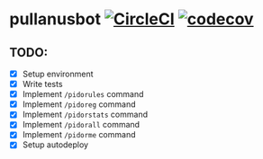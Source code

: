# pullanusbot [![CircleCI](https://circleci.com/gh/ailinykh/pullanusbot.svg?style=svg)](https://circleci.com/gh/ailinykh/pullanusbot) [![codecov](https://codecov.io/gh/ailinykh/pullanusbot/branch/master/graph/badge.svg)](https://codecov.io/gh/ailinykh/pullanusbot)

## TODO:

- [x] Setup environment
- [x] Write tests
- [x] Implement `/pidorules` command
- [x] Implement `/pidoreg` command
- [x] Implement `/pidorstats` command
- [x] Implement `/pidorall` command
- [x] Implement `/pidorme` command
- [x] Setup autodeploy